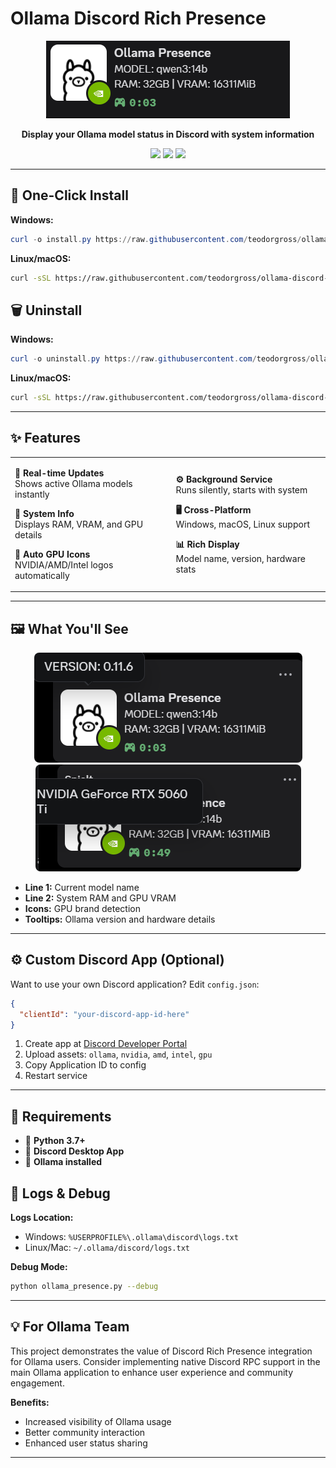# Ollama Discord Rich Presence

<p align="center">
  <img src="main.png" />
</p>

<p align="center">
  <strong>Display your Ollama model status in Discord with system information</strong>
</p>

<p align="center">
  <img src="https://img.shields.io/badge/Python-3.7+-blue.svg?style=for-the-badge&logo=python"/>
  <img src="https://img.shields.io/badge/Discord-RPC-5865F2.svg?style=for-the-badge&logo=discord"/>
  <img src="https://img.shields.io/badge/Ollama-Compatible-00D4AA.svg?style=for-the-badge"/>
</p>

---

## 🚀 One-Click Install

**Windows:**
```powershell
curl -o install.py https://raw.githubusercontent.com/teodorgross/ollama-discord-presence/main/install.py && python install.py
```

**Linux/macOS:**
```bash
curl -sSL https://raw.githubusercontent.com/teodorgross/ollama-discord-presence/main/install.py | python3
```

## 🗑️ Uninstall

**Windows:**
```powershell
curl -o uninstall.py https://raw.githubusercontent.com/teodorgross/ollama-discord-presence/main/uninstall.py && python uninstall.py
```

**Linux/macOS:**
```bash
curl -sSL https://raw.githubusercontent.com/teodorgross/ollama-discord-presence/main/uninstall.py | python3
```

---

## ✨ Features

<table>
<tr>
<td>

**🔄 Real-time Updates**  
Shows active Ollama models instantly

**💾 System Info**  
Displays RAM, VRAM, and GPU details

**🎨 Auto GPU Icons**  
NVIDIA/AMD/Intel logos automatically

</td>
<td>

**⚙️ Background Service**  
Runs silently, starts with system

**🖥️ Cross-Platform**  
Windows, macOS, Linux support

**📊 Rich Display**  
Model name, version, hardware stats

</td>
</tr>
</table>

---

## 🖼️ What You'll See

<p align="center">
  <img src="version.png" alt="Rich Presence Preview" style="border-radius: 8px;"/>
  <img src="gpu.png" alt="Rich Presence Preview" style="border-radius: 8px;"/>
</p>

- **Line 1:** Current model name
- **Line 2:** System RAM and GPU VRAM  
- **Icons:** GPU brand detection
- **Tooltips:** Ollama version and hardware details

---

## ⚙️ Custom Discord App (Optional)

Want to use your own Discord application? Edit `config.json`:

```json
{
  "clientId": "your-discord-app-id-here"
}
```

1. Create app at [Discord Developer Portal](https://discord.com/developers/applications)
2. Upload assets: `ollama`, `nvidia`, `amd`, `intel`, `gpu`
3. Copy Application ID to config
4. Restart service

---

## 🔧 Requirements

- 🐍 **Python 3.7+**
- 💬 **Discord Desktop App**
- 🦙 **Ollama installed**

## 📝 Logs & Debug

**Logs Location:**
- Windows: `%USERPROFILE%\.ollama\discord\logs.txt`
- Linux/Mac: `~/.ollama/discord/logs.txt`

**Debug Mode:**
```bash
python ollama_presence.py --debug
```

---

## 💡 For Ollama Team

This project demonstrates the value of Discord Rich Presence integration for Ollama users. Consider implementing native Discord RPC support in the main Ollama application to enhance user experience and community engagement.

**Benefits:**
- Increased visibility of Ollama usage
- Better community interaction
- Enhanced user status sharing

---
